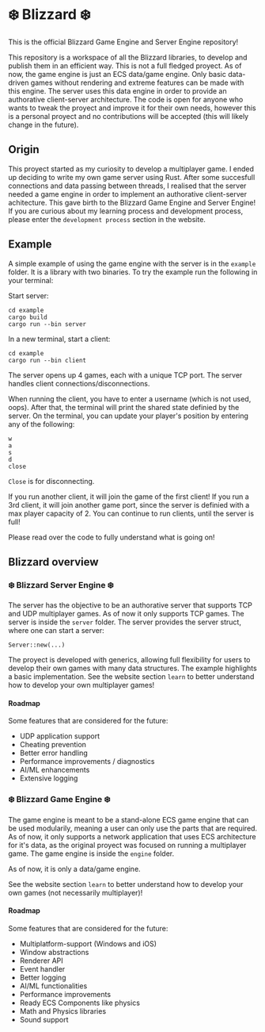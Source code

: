# ❄️ Blizzard ❄️

This is the official Blizzard Game Engine and Server Engine repository!

This repository is a workspace of all the Blizzard libraries, to develop and publish them in an efficient way.
This is not a full fledged proyect. As of now, the game engine is just an ECS data/game engine.
Only basic data-driven games without rendering and extreme features can be made with this engine.
The server uses this data engine in order to provide an authorative client-server architecture.
The code is open for anyone who wants to tweak the proyect and improve it for their own needs,
however this is a personal proyect and no contributions will be accepted (this will likely change in the future).

## Origin

This proyect started as my curiosity to develop a multiplayer game. I ended up deciding to write my own game server using Rust.
After some succesfull connections and data passing between threads, I realised that the server needed a game engine in order to implement
an authorative client-server achitecture. This gave birth to the Blizzard Game Engine and Server Engine! If you are curious
about my learning process and development process, please enter the `development process` section in the website.

## Example

A simple example of using the game engine with the server is in the `example` folder.
It is a library with two binaries. To try the example run the following in your terminal:

Start server:

```
cd example
cargo build
cargo run --bin server
```

In a new terminal, start a client:

```
cd example
cargo run --bin client
```

The server opens up 4 games, each with a unique TCP port. The server handles client connections/disconnections.

When running the client, you have to enter a username (which is not used, oops).
After that, the terminal will print the shared state definied by the server.
On the terminal, you can update your player's position by entering any of the following:

```
w
a
s
d
close
```

`Close` is for disconnecting.

If you run another client, it will join the game of the first client!
If you run a 3rd client, it will join another game port, since the server is definied with a max player capacity of 2.
You can continue to run clients, until the server is full!

Please read over the code to fully understand what is going on!

## Blizzard overview

### ❄️ Blizzard Server Engine ❄️

The server has the objective to be an authorative server that supports TCP and UDP multiplayer games.
As of now it only supports TCP games.
The server is inside the `server` folder. The server provides the server struct, where one can start a server:

```
Server::new(...)
```

The proyect is developed with generics, allowing full flexibility for users to develop their own games with many data structures.
The example highlights a basic implementation.
See the website section `learn` to better understand how to develop your own multiplayer games!

#### Roadmap

Some features that are considered for the future:

- UDP application support
- Cheating prevention
- Better error handling
- Performance improvements / diagnostics
- AI/ML enhancements
- Extensive logging

### ❄️ Blizzard Game Engine ❄️

The game engine is meant to be a stand-alone ECS game engine that can be used modularily, meaning
a user can only use the parts that are required. As of now, it only supports a network application
that uses ECS architecture for it's data, as the original proyect was focused on running a multiplayer game.
The game engine is inside the `engine` folder.

As of now, it is only a data/game engine.

See the website section `learn` to better understand how to develop your own games (not necessarily multiplayer)!

#### Roadmap

Some features that are considered for the future:

- Multiplatform-support (Windows and iOS)
- Window abstractions
- Renderer API
- Event handler
- Better logging
- AI/ML functionalities
- Performance improvements
- Ready ECS Components like physics
- Math and Physics libraries
- Sound support
